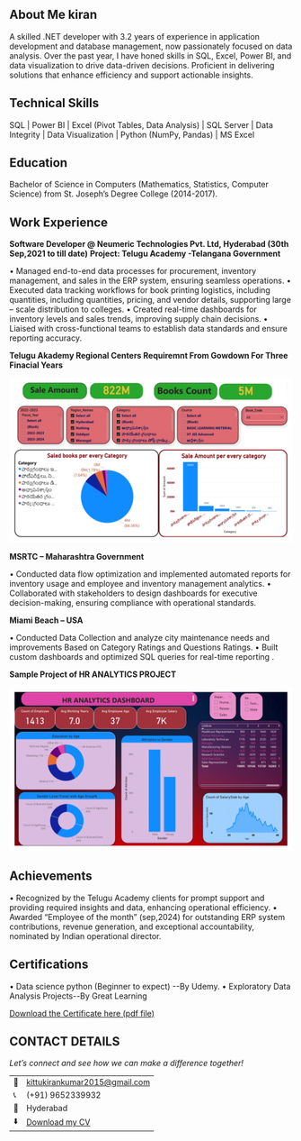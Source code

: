 ## About Me kiran
A skilled .NET developer with 3.2 years of experience in application development and database management, now passionately focused on data analysis. Over the past year, I have honed skills in SQL, Excel, Power BI, and data visualization to drive data-driven decisions. Proficient in delivering solutions that enhance efficiency and support actionable insights.

## Technical Skills 
SQL | Power BI | Excel (Pivot Tables, Data Analysis) | SQL Server | Data Integrity | Data Visualization | Python (NumPy, Pandas) | MS Excel 

## Education
Bachelor of Science in Computers (Mathematics, Statistics, Computer Science) from St. Joseph’s Degree College (2014-2017).

## Work Experience

**Software Developer @ Neumeric Technologies Pvt. Ltd, Hyderabad (30th Sep,2021 to till date)**
**Project: Telugu Academy -Telangana Government**

•	Managed end-to-end data processes for procurement, inventory management, and sales in the ERP system, ensuring seamless operations.
•	Executed data tracking workflows for book printing logistics, including quantities, including quantities, pricing, and vendor details, supporting large – scale distribution to colleges.
•	Created real-time dashboards for inventory levels and sales trends, improving supply chain decisions.
•	Liaised with cross-functional teams to establish data standards and ensure reporting accuracy.

**Telugu Akademy Regional Centers Requiremnt From Gowdown For Three Finacial Years**

![image](my_Ta_Project-1.png)

**MSRTC – Maharashtra Government**

•	Conducted data flow optimization and implemented automated reports for inventory usage and employee 
       and inventory management analytics. 
•	Collaborated with stakeholders to design  dashboards for executive decision-making, ensuring compliance with operational standards.

**Miami Beach – USA**

•	Conducted  Data Collection and analyze city maintenance needs and improvements Based on Category Ratings and 
        Questions Ratings.
•	Built custom dashboards and optimized SQL queries for real-time reporting .

**Sample Project of HR ANALYTICS PROJECT**

![image](HR_ANALYTICS_PROJECT-1.png)


## Achievements
•	 Recognized by the Telugu Academy clients for prompt support and providing required insights and data, enhancing operational efficiency.
•	Awarded “Employee of the month” (sep,2024) for outstanding ERP system contributions, revenue generation, and exceptional accountability, nominated by Indian operational director.

## Certifications
•	Data science python (Beginner to expect) --By Udemy.
•	Exploratory Data Analysis Projects--By Great Learning 


<a href="Gadilingappagari Kiran Kumar_EDA.pdf">Download the Certificate here (pdf file)</a>


## CONTACT DETAILS

*Let’s connect and see how we can make a difference together!*
<table>
  <tbody>
    <tr>
      <td>📧</td>
      <td><a href="mailto:kittukirankumar2015@gmail.com">kittukirankumar2015@gmail.com</a></td>
    </tr>
    <tr>
      <td>📞</td>
      <td>(+91) 9652339932</td>
    </tr>
    <tr>
      <td>📍</td>
      <td>Hyderabad</td>
    </tr>
    <tr>
      <td>⬇️</td>
      <td><a href="kiran_kumar_data_analyst_1.docx">Download my CV</a></td>
    </tr>
    
  </tbody>
</table>
